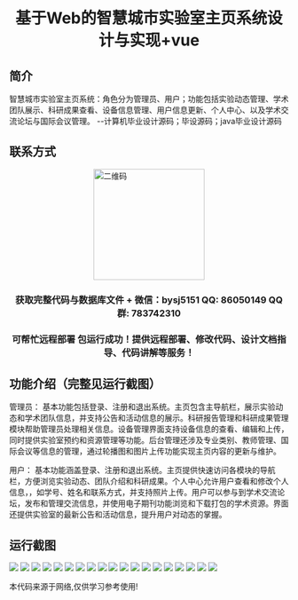 <p><h1 align="center">基于Web的智慧城市实验室主页系统设计与实现+vue</h1></p>

## 简介
智慧城市实验室主页系统：角色分为管理员、用户；功能包括实验动态管理、学术团队展示、科研成果查看、设备信息管理、用户信息更新、个人中心、以及学术交流论坛与国际会议管理。    --计算机毕业设计源码；毕设源码；java毕业设计源码


## 联系方式
<img src="https://bs-1329754181.cos.ap-shanghai.myqcloud.com/wx.jpg" alt="二维码" style="display: block; margin: 0 auto;" width="200px">
<p><h3 align="center">获取完整代码与数据库文件 + 微信：bysj5151 QQ: 86050149 QQ群: 783742310</h3></p>
<p><h3 align="center">可帮忙远程部署 包运行成功！提供远程部署、修改代码、设计文档指导、代码讲解等服务！</h3></p>

## 功能介绍（完整见运行截图）
管理员： 基本功能包括登录、注册和退出系统。主页包含主导航栏，展示实验动态和学术团队信息，并支持公告和活动信息的展示。科研报告管理和科研成果管理模块帮助管理员处理相关信息。设备管理界面支持设备信息的查看、编辑和上传，同时提供实验室预约和资源管理等功能。后台管理还涉及专业类别、教师管理、国际会议等信息的管理，通过轮播图和图片上传功能实现主页内容的更新与维护。

用户： 基本功能涵盖登录、注册和退出系统。主页提供快速访问各模块的导航栏，方便浏览实验动态、团队介绍和科研成果。个人中心允许用户查看和修改个人信息，，如学号、姓名和联系方式，并支持照片上传。用户可以参与到学术交流论坛，发布和管理交流信息，并使用电子期刊功能浏览和下载打包的学术资源。界面还提供实验室的最新公告和活动信息，提升用户对动态的掌握。


## 运行截图
![](https://bs-1329754181.cos.ap-shanghai.myqcloud.com/ssm/WebSmartCityLabHomepage/img/001.jpg)
![](https://bs-1329754181.cos.ap-shanghai.myqcloud.com/ssm/WebSmartCityLabHomepage/img/002.jpg)
![](https://bs-1329754181.cos.ap-shanghai.myqcloud.com/ssm/WebSmartCityLabHomepage/img/003.jpg)
![](https://bs-1329754181.cos.ap-shanghai.myqcloud.com/ssm/WebSmartCityLabHomepage/img/004.jpg)
![](https://bs-1329754181.cos.ap-shanghai.myqcloud.com/ssm/WebSmartCityLabHomepage/img/005.jpg)
![](https://bs-1329754181.cos.ap-shanghai.myqcloud.com/ssm/WebSmartCityLabHomepage/img/006.jpg)
![](https://bs-1329754181.cos.ap-shanghai.myqcloud.com/ssm/WebSmartCityLabHomepage/img/007.jpg)
![](https://bs-1329754181.cos.ap-shanghai.myqcloud.com/ssm/WebSmartCityLabHomepage/img/008.jpg)
![](https://bs-1329754181.cos.ap-shanghai.myqcloud.com/ssm/WebSmartCityLabHomepage/img/009.jpg)
![](https://bs-1329754181.cos.ap-shanghai.myqcloud.com/ssm/WebSmartCityLabHomepage/img/010.jpg)
![](https://bs-1329754181.cos.ap-shanghai.myqcloud.com/ssm/WebSmartCityLabHomepage/img/011.jpg)
![](https://bs-1329754181.cos.ap-shanghai.myqcloud.com/ssm/WebSmartCityLabHomepage/img/012.jpg)
![](https://bs-1329754181.cos.ap-shanghai.myqcloud.com/ssm/WebSmartCityLabHomepage/img/013.jpg)
![](https://bs-1329754181.cos.ap-shanghai.myqcloud.com/ssm/WebSmartCityLabHomepage/img/014.jpg)
![](https://bs-1329754181.cos.ap-shanghai.myqcloud.com/ssm/WebSmartCityLabHomepage/img/015.jpg)
![](https://bs-1329754181.cos.ap-shanghai.myqcloud.com/ssm/WebSmartCityLabHomepage/img/016.jpg)
![](https://bs-1329754181.cos.ap-shanghai.myqcloud.com/ssm/WebSmartCityLabHomepage/img/017.jpg)
![](https://bs-1329754181.cos.ap-shanghai.myqcloud.com/ssm/WebSmartCityLabHomepage/img/018.jpg)
![](https://bs-1329754181.cos.ap-shanghai.myqcloud.com/ssm/WebSmartCityLabHomepage/img/019.jpg)

<p>本代码来源于网络,仅供学习参考使用!</p>
